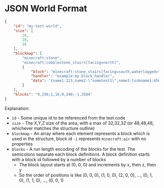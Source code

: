 # JSON World Format

```json
{
    "id": "my-test-world",
    "size": [
        16,
        16,
        16
    ],
    "blockmap": [
        "minecraft:stone",
        "minecraft:cobblestone_stairs[facing=north]",
        {
            "block": "minecraft:stone_stairs[facing=south,waterlogged=true]",
            "handler": "example:my_block_handler",
            "data": "{name1:123,name2:\"sometext1\",name3:{subname1:456,subname2:\"sometext2\"}}"
        }
    ],
    "blocks": "0,256;1,16;0,240;-1,3584"
}
```

Explanation:

* `id` - Some unique id to be referenced from the test code
* `size` - The X,Y,Z size of the area, with a max of 32,32,32 (or 48,48,48, whichever matches the structure outline)
* `blockmap` - An array where each element represents a block which is used in the structure, block id `-1`
  represents `minecraft:air` with no properties
* `blocks` - A run length encoding of the blocks for the test. The semicolons separate each block definitions. A block
  definition starts with a block id followed by a number of blocks
    * The block layout starts at (0, 0, 0) and increments by x, then z, then y
    * So the order of positions is like (0, 0, 0), (1, 0, 0), (2, 0, 0), ..., (0, 1, 0), (1, 1, 0), ..., (0, 0, 1)